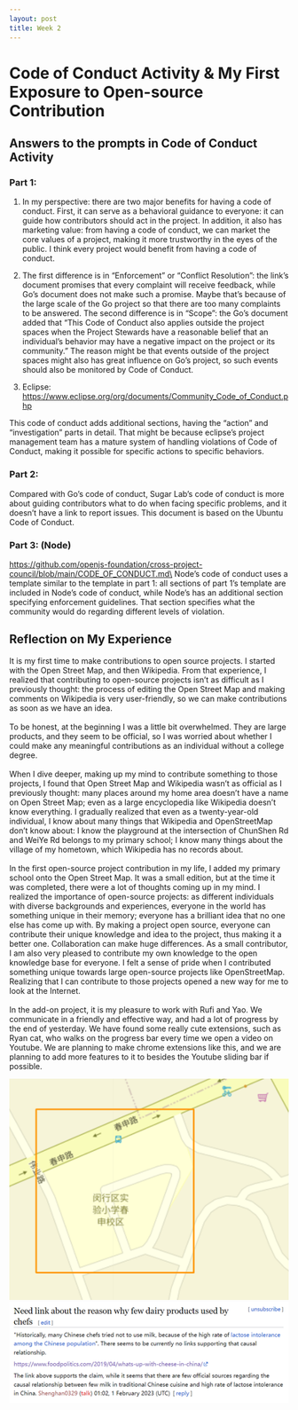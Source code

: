 ```yaml
---
layout: post
title: Week 2
---
```



# Code of Conduct Activity & My First Exposure to Open-source Contribution

## Answers to the prompts in Code of Conduct Activity 

### Part 1:

1)	In my perspective: there are two major benefits for having a code of conduct. First, it can serve as a behavioral guidance to everyone: it can guide how contributors should act in the project. In addition, it also has marketing value: from having a code of conduct, we can market the core values of a project, making it more trustworthy in the eyes of the public. I think every project would benefit from having a code of conduct.

2)	The first difference is in “Enforcement” or “Conflict Resolution”: the link’s document promises that every complaint will receive feedback, while Go’s document does not make such a promise. Maybe that’s because of the large scale of the Go project so that there are too many complaints to be answered. The second difference is in “Scope”: the Go’s document added that “This Code of Conduct also applies outside the project spaces when the Project Stewards have a reasonable belief that an individual’s behavior may have a negative impact on the project or its community.” The reason might be that events outside of the project spaces might also has great influence on Go’s project, so such events should also be monitored by Code of Conduct.

3)	Eclipse: https://www.eclipse.org/org/documents/Community_Code_of_Conduct.php

This code of conduct adds additional sections, having the “action” and “investigation” parts in detail. That might be because eclipse’s project management team has a mature system of handling violations of Code of Conduct, making it possible for specific actions to specific behaviors.

### Part 2:

Compared with Go’s code of conduct, Sugar Lab’s code of conduct is more about guiding contributors what to do when facing specific problems, and it doesn’t have a link to report issues. This document is based on the Ubuntu Code of Conduct.

### Part 3: (Node)

https://github.com/openjs-foundation/cross-project-council/blob/main/CODE_OF_CONDUCT.md\
Node’s code of conduct uses a template similar to the template in part 1: all sections of part 1’s template are included in Node’s code of conduct, while Node’s has an additional section specifying enforcement guidelines. That section specifies what the community would do regarding different levels of violation.

 
## Reflection on My Experience

It is my first time to make contributions to open source projects. I started with the Open Street Map, and then Wikipedia. From that experience, I realized that contributing to open-source projects isn’t as difficult as I previously thought: the process of editing the Open Street Map and making comments on Wikipedia is very user-friendly, so we can make contributions as soon as we have an idea.\
\
To be honest, at the beginning I was a little bit overwhelmed. They are large products, and they seem to be official, so I was worried about whether I could make any meaningful contributions as an individual without a college degree.\
\
When I dive deeper, making up my mind to contribute something to those projects, I found that Open Street Map and Wikipedia wasn’t as official as I previously thought: many places around my home area doesn’t have a name on Open Street Map; even as a large encyclopedia like Wikipedia doesn’t know everything. I gradually realized that even as a twenty-year-old individual, I know about many things that Wikipedia and OpenStreetMap don’t know about: I know the playground at the intersection of ChunShen Rd and WeiYe Rd belongs to my primary school; I know many things about the village of my hometown, which Wikipedia has no records about.\
\
In the first open-source project contribution in my life, I added my primary school onto the Open Street Map. It was a small edition, but at the time it was completed, there were a lot of thoughts coming up in my mind. I realized the importance of open-source projects: as different individuals with diverse backgrounds and experiences, everyone in the world has something unique in their memory; everyone has a brilliant idea that no one else has come up with. By making a project open source, everyone can contribute their unique knowledge and idea to the project, thus making it a better one. Collaboration can make huge differences.
As a small contributor, I am also very pleased to contribute my own knowledge to the open knowledge base for everyone. I felt a sense of pride when I contributed something unique towards large open-source projects like OpenStreetMap. Realizing that I can contribute to those projects opened a new way for me to look at the Internet.\
\
In the add-on project, it is my pleasure to work with Rufi and Yao. We communicate in a friendly and effective way, and had a lot of progress by the end of yesterday. We have found some really cute extensions, such as Ryan cat, who walks on the progress bar every time we open a video on Youtube. We are planning to make chrome extensions like this, and we are planning to add more features to it to besides the Youtube sliding bar if possible.


![OpenSourceMap Edit](../images/week1-map.png) ![Wikipedia comment](../images/week1-wiki.png)
